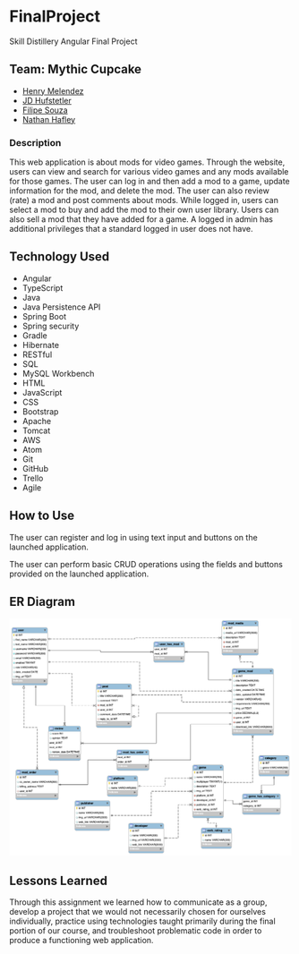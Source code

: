 # FinalProject

Skill Distillery Angular Final Project

## Team: Mythic Cupcake

* [Henry Melendez](https://github.com/Henrymelendez)
* [JD Hufstetler](https://github.com/jdhuf)
* [Filipe Souza ](https://github.com/filipewallace)
* [Nathan Hafley](https://github.com/Nateomancer)


### Description

This web application is about mods for video games. Through the website, users can view and search for various video games and any mods available for those games. The user can log in and then add a mod to a game, update information for the mod, and delete the mod. The user can also review (rate) a mod and post comments about mods. While logged in, users can select a mod to buy and add the mod to their own user library. Users can also sell a mod that they have added for a game. A logged in admin has additional privileges that a standard logged in user does not have.

## Technology Used

* Angular
* TypeScript
* Java
* Java Persistence API
* Spring Boot
* Spring security
* Gradle
* Hibernate
* RESTful
* SQL
* MySQL Workbench
* HTML
* JavaScript
* CSS
* Bootstrap
* Apache
* Tomcat
* AWS
* Atom
* Git
* GitHub
* Trello
* Agile

## How to Use

The user can register and log in using text input and buttons on the launched application.

The user can perform basic CRUD operations using the fields and buttons provided on the launched application.

## ER Diagram
![](https://github.com/filipewallace/FinalProject/blob/main/DB/moddb.png)


## Lessons Learned

Through this assignment we learned how to communicate as a group, develop a project that we would not necessarily chosen for ourselves individually, practice using technologies taught primarily during the final portion of our course, and troubleshoot problematic code in order to produce a functioning web application.
